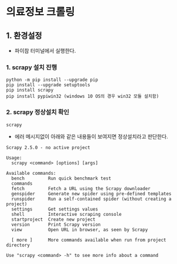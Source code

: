 # 의료정보 크롤링

## 1. 환경설정 

- 파이참 터미널에서 실행한다.

### 1. scrapy 설치 진행

```
python -m pip install --upgrade pip
pip install --upgrade setuptools
pip install scrapy
pip install pypiwin32 (windows 10 OS의 경우 win32 모듈 설치함)
```

### 2. scrapy 정상설치 확인
```
scrapy
```

- 에러 메시지없이 아래와 같은 내용들이 보여지면 정상설치라고 판단한다.
```
Scrapy 2.5.0 - no active project

Usage:
  scrapy <command> [options] [args]

Available commands:
  bench         Run quick benchmark test
  commands
  fetch         Fetch a URL using the Scrapy downloader
  genspider     Generate new spider using pre-defined templates
  runspider     Run a self-contained spider (without creating a project)
  settings      Get settings values
  shell         Interactive scraping console
  startproject  Create new project
  version       Print Scrapy version
  view          Open URL in browser, as seen by Scrapy

  [ more ]      More commands available when run from project directory

Use "scrapy <command> -h" to see more info about a command

```

